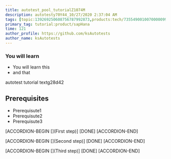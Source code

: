 ```yaml
---
title: autotest_pool_tutorialZ1074M
description: autotesty70Y44_10/27/2020 2:37:04 AM
tags: [topic:139269250608756787992873,products:tech/73554900100700000996,tutorial:experience/advanced]
primary_tag: tutorial:product/sapHana
time: 121
author_profile: https://github.com/ksAutotests
author_name: ksAutotests
---
```

### You will learn
- You will learn this
- and that

autotest tutorial textg28d42

## Prerequisites
- Prerequisute1
- Prerequisute2
- Prerequisute3

[ACCORDION-BEGIN [](First step)]
[DONE]
[ACCORDION-END]

[ACCORDION-BEGIN [](Second step)]
[DONE]
[ACCORDION-END]

[ACCORDION-BEGIN [](Third step)]
[DONE]
[ACCORDION-END]

